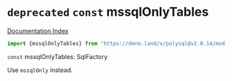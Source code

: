 # `deprecated` `const` mssqlOnlyTables

[Documentation Index](../README.md)

```ts
import {mssqlOnlyTables} from "https://deno.land/x/polysql@v2.0.14/mod.ts"
```

`const` mssqlOnlyTables: SqlFactory

Use `mssqlOnly` instead.

